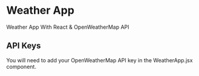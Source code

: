 # Weather App

Weather App With React & OpenWeatherMap API

## API Keys

You will need to add your OpenWeatherMap API key in the WeatherApp.jsx component.
